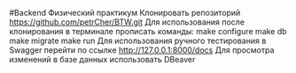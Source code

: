 #Backend Физический практикум
Клонировать репозиторий https://github.com/petrCher/BTW.git
Для использования после клонирования в терминале прописать команды:
make configure
make db
make migrate
make run
Для использования ручного тестирования в Swagger перейти по ссылке http://127.0.0.1:8000/docs
Для просмотра изменений в базе данных использовать DBeaver